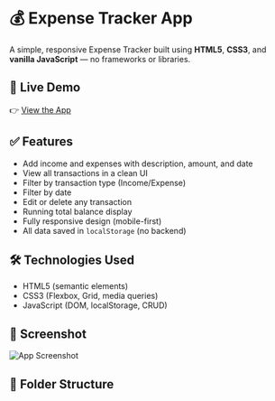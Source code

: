 # 💰 Expense Tracker App

A simple, responsive Expense Tracker built using **HTML5**, **CSS3**, and **vanilla JavaScript** — no frameworks or libraries.

## 🚀 Live Demo
👉 [View the App](https://faustinUop.github.io/expense-tracker/)

## ✅ Features
- Add income and expenses with description, amount, and date
- View all transactions in a clean UI
- Filter by transaction type (Income/Expense)
- Filter by date
- Edit or delete any transaction
- Running total balance display
- Fully responsive design (mobile-first)
- All data saved in `localStorage` (no backend)

## 🛠️ Technologies Used
- HTML5 (semantic elements)
- CSS3 (Flexbox, Grid, media queries)
- JavaScript (DOM, localStorage, CRUD)

## 📸 Screenshot
![App Screenshot](screenshot.png) <!-- Add a real screenshot and name it 'screenshot.png' -->

## 📂 Folder Structure
